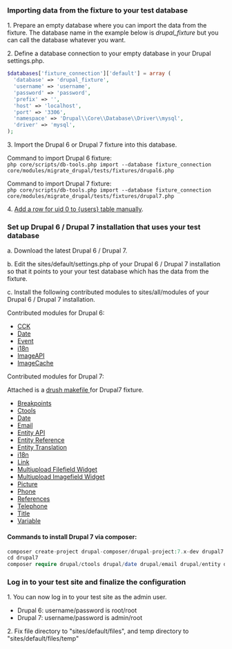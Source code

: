 ### Importing data from the fixture to your test database 

1\. Prepare an empty database where you can import the data from the fixture. The database name in the example below is _drupal\_fixture_ but you can call the database whatever you want.

2\. Define a database connection to your empty database in your Drupal settings.php.

```php
$databases['fixture_connection']['default'] = array (
  'database' => 'drupal_fixture',
  'username' => 'username',
  'password' => 'password',
  'prefix' => '',
  'host' => 'localhost',
  'port' => '3306',
  'namespace' => 'Drupal\\Core\\Database\\Driver\\mysql',
  'driver' => 'mysql',
);

```

3\. Import the Drupal 6 or Drupal 7 fixture into this database.

Command to import Drupal 6 fixture:   
`php core/scripts/db-tools.php import --database fixture_connection core/modules/migrate_drupal/tests/fixtures/drupal6.php`

Command to import Drupal 7 fixture:   
`php core/scripts/db-tools.php import --database fixture_connection core/modules/migrate_drupal/tests/fixtures/drupal7.php`

4\. [Add a row for uid 0 to {users} table manually](https://www.drupal.org/node/1029506).

### Set up Drupal 6 / Drupal 7 installation that uses your test database

a. Download the latest Drupal 6 / Drupal 7.

b. Edit the sites/default/settings.php of your Drupal 6 / Drupal 7 installation so that it points to your your test database which has the data from the fixture.

c. Install the following contributed modules to sites/all/modules of your Drupal 6 / Drupal 7 installation.

Contributed modules for Drupal 6:

* [CCK](https://www.drupal.org/project/cck/releases)
* [Date](https://www.drupal.org/project/date/releases)
* [Event](https://www.drupal.org/project/event/releases)
* [i18n](https://www.drupal.org/project/i18n/releases)
* [ImageAPI](https://www.drupal.org/project/imageapi/releases)
* [ImageCache](https://www.drupal.org/project/imagecache/releases)

Contributed modules for Drupal 7:

Attached is a [drush makefile ](https://www.drupal.org/files/drupal7.make%5F.txt)for Drupal7 fixture.

* [Breakpoints](https://www.drupal.org/project/breakpoints/releases)
* [Ctools](https://www.drupal.org/project/ctools/releases)
* [Date](https://www.drupal.org/project/date/releases)
* [Email](https://www.drupal.org/project/email/releases)
* [Entity API](https://www.drupal.org/project/entity/releases)
* [Entity Reference](https://www.drupal.org/project/entityreference/releases)
* [Entity Translation](https://www.drupal.org/project/entity%5Ftranslation/releases)
* [i18n](https://www.drupal.org/project/i18n/releases)
* [Link](https://www.drupal.org/project/link/releases)
* [Multiupload Filefield Widget](https://www.drupal.org/project/multiupload%5Ffilefield%5Fwidget/releases)
* [Multiupload Imagefield Widget](https://www.drupal.org/project/multiupload%5Fimagefield%5Fwidget/releases)
* [Picture](https://www.drupal.org/project/icture/releases)
* [Phone](https://www.drupal.org/project/phone/releases)
* [References](https://www.drupal.org/project/references/releases)
* [Telephone](https://www.drupal.org/project/telephone/releases)
* [Title](https://www.drupal.org/project/title/releases)
* [Variable](https://www.drupal.org/project/variable/releases)

#### Commands to install Drupal 7 via composer:

```php
composer create-project drupal-composer/drupal-project:7.x-dev drupal7
cd drupal7
composer require drupal/ctools drupal/date drupal/email drupal/entity drupal/entityreference drupal/entity_translation drupal/i18n drupal/link drupal/multiupload_filefield_widget drupal/multiupload_imagefield_widget drupal/phone drupal/references drupal/telephone drupal/title drupal/variable drupal/views
```

### Log in to your test site and finalize the configuration

1\. You can now log in to your test site as the admin user.

* Drupal 6: username/password is root/root
* Drupal 7: username/password is admin/root

2\. Fix file directory to "sites/default/files", and temp directory to "sites/default/files/temp"